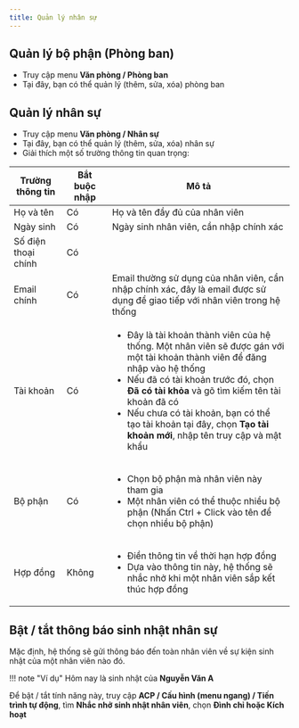 ```yaml
---
title: Quản lý nhân sự
---
```


## Quản lý bộ phận (Phòng ban)

- Truy cập menu **Văn phòng / Phòng ban**
- Tại đây, bạn có thể quản lý (thêm, sửa, xóa) phòng ban

## Quản lý nhân sự

- Truy cập menu **Văn phòng / Nhân sự**
- Tại đây, bạn có thể quản lý (thêm, sửa, xóa) nhân sự
- Giải thích một số trường thông tin quan trọng:

| Trường thông tin | Bắt buộc nhập | Mô tả |
|------------------|---------------|-------|	
| Họ và tên | Có | Họ và tên đầy đủ của nhân viên |
| Ngày sinh | Có | Ngày sinh nhân viên, cần nhập chính xác |
| Số điện thoại chính | Có |  |
| Email chính | Có | Email thường sử dụng của nhân viên, cần nhập chính xác, đây là email được sử dụng để giao tiếp với nhân viên trong hệ thống |
| Tài khoản | Có | <ul><li>Đây là tài khoản thành viên của hệ thống. Một nhân viên sẽ được gán với một tài khoản thành viên để đăng nhập vào hệ thống</li> <li>Nếu đã có tài khoản trước đó, chọn **Đã có tài khỏa** và gõ tìm kiếm tên tài khoản đã có</li><li>Nếu chưa có tài khoản, bạn có thể tạo tài khoản tại đây, chọn **Tạo tài khoản mới**, nhập tên truy cập và mật khẩu</li></ul> |
| Bộ phận | Có | <ul><li>Chọn bộ phận mà nhân viên này tham gia</li><li>Một nhân viên có thể thuộc nhiều bộ phận (Nhấn Ctrl + Click vào tên để chọn nhiều bộ phận)</li></ul> |
| Hợp đồng | Không | <ul><li>Điền thông tin về thời hạn hợp đồng</li><li>Dựa vào thông tin này, hệ thống sẽ nhắc nhở khi một nhân viên sắp kết thúc hợp đồng</li></ul> |

## Bật / tắt thông báo sinh nhật nhân sự

Mặc định, hệ thống sẽ gửi thông báo đến toàn nhân viên về sự kiện sinh nhật của một nhân viên nào đó.

!!! note "Ví dụ"
	Hôm nay là sinh nhật của **Nguyễn Văn A**

Để bật / tắt tính năng này, truy cập **ACP / Cấu hình (menu ngang) / Tiến trình tự động**, tìm **Nhắc nhở sinh nhật nhân viên**, chọn **Đình chỉ hoặc Kích hoạt**